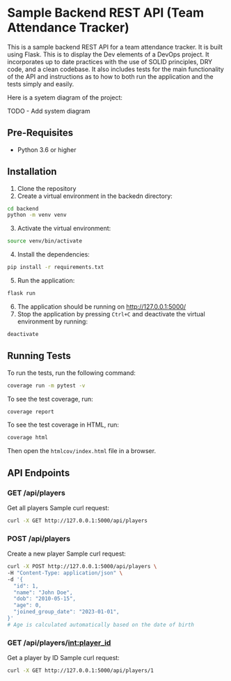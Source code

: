 # Sample Backend REST API (Team Attendance Tracker)

This is a sample backend REST API for a team attendance tracker. It is built using Flask. This is to display the Dev elements of a DevOps project. It incorporates up to date practices with the use of SOLID principles, DRY code, and a clean codebase. It also includes tests for the main functionality of the API and instructions as to how to both run the application and the tests simply and easily.

Here is a syetem diagram of the project:

TODO - Add system diagram

## Pre-Requisites
- Python 3.6 or higher

## Installation

1. Clone the repository
2. Create a virtual environment in the backedn directory:
```bash
cd backend
python -m venv venv
```
3. Activate the virtual environment:
```bash
source venv/bin/activate
```
4. Install the dependencies:
```bash
pip install -r requirements.txt
```
5. Run the application:
```bash
flask run
```
6. The application should be running on http://127.0.0.1:5000/
7. Stop the application by pressing `Ctrl+C` and deactivate the virtual environment by running:
```bash
deactivate
```

## Running Tests

To run the tests, run the following command:
```bash
coverage run -m pytest -v
```

To see the test coverage, run:
```bash
coverage report
```

To see the test coverage in HTML, run:
```bash
coverage html
```
Then open the `htmlcov/index.html` file in a browser.


## API Endpoints

### GET /api/players

Get all players
Sample curl request:
```bash
curl -X GET http://127.0.0.1:5000/api/players
```

### POST /api/players

Create a new player
Sample curl request:
```bash
curl -X POST http://127.0.0.1:5000/api/players \
-H "Content-Type: application/json" \
-d '{
  "id": 1,
  "name": "John Doe",
  "dob": "2010-05-15",
  "age": 0, 
  "joined_group_date": "2023-01-01",
}'
# Age is calculated automatically based on the date of birth
```

### GET /api/players/<int:player_id>

Get a player by ID
Sample curl request:
```bash
curl -X GET http://127.0.0.1:5000/api/players/1
```